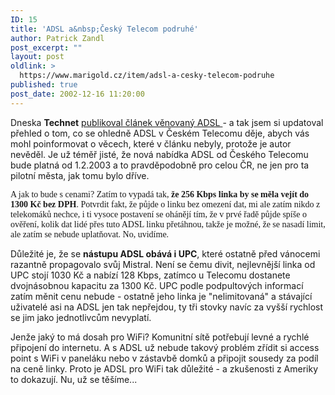 ```yaml
---
ID: 15
title: 'ADSL a&nbsp;Český Telecom podruhé'
author: Patrick Zandl
post_excerpt: ""
layout: post
oldlink: >
  https://www.marigold.cz/item/adsl-a-cesky-telecom-podruhe
published: true
post_date: 2002-12-16 11:20:00
---
```

<p>
Dneska <STRONG>Technet</STRONG> <A href="http://www.technet.cz/novinky/internetnews/spusteniadsl_021216.html" target=_blank>publikoval článek věnovaný ADSL </A>- a tak jsem si updatoval přehled o tom, co se ohledně ADSL v Českém Telecomu děje, abych vás mohl poinformovat o věcech, které v článku nebyly, protože je autor nevěděl. Je už téměř jisté, že nová nabídka ADSL od Českého Telecomu bude platná od 1.2.2003&#160;a to pravděpodobně pro celou ČR, ne jen pro ta pilotní města, jak tomu bylo dříve. </p>

<p>
<FONT face=Times>A jak to bude s cenami? Zatím to vypadá tak, <STRONG>že 256 Kbps linka by se měla vejít do 1300 Kč bez DPH</STRONG>. Potvrdit fakt, že půjde o linku bez omezení dat, mi ale zatím nikdo z telekomáků nechce, i ti vysoce postavení se ohánějí tím, že v prvé řadě půjde spíše o ověření, kolik dat lidé přes tuto ADSL linku přetáhnou, takže je možné, že se nasadí limit, ale zatím se nebude uplatňovat. No, uvidíme. </FONT></p>

<p>
Důležité je, že se <STRONG>nástupu ADSL obává i UPC</STRONG>, které ostatně před vánocemi razantně propagovalo svůj Mistral. Není se čemu divit, nejlevnější linka od UPC stojí 1030 Kč a nabízí 128 Kbps, zatímco u Telecomu dostanete dvojnásobnou kapacitu za 1300 Kč. UPC podle podpultových informací zatím měnit cenu nebude - ostatně jeho linka je "nelimitovaná" a stávající uživatelé asi na ADSL jen tak nepřejdou, ty tři stovky navíc za vyšší rychlost se jim jako jednotlivcům nevyplatí. </p>

<p>
Jenže jaký to má dosah pro WiFi? Komunitní sítě potřebují levné a rychlé připojení do internetu. A s ADSL už nebude takový problém zřídit si access point s WiFi v paneláku nebo v zástavbě domků a připojit sousedy za podíl na ceně linky. Proto je ADSL pro WiFi tak důležité - a zkušenosti z Ameriky to dokazují. Nu, už se těšíme...</p>

